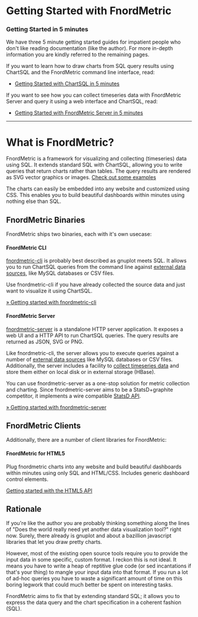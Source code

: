 Getting Started with FnordMetric
================================

### Getting Started in 5 minutes

We have three 5 minute getting started guides for impatient people who don't like
reading documentation (like the author). For more in-depth information you are
kindly referred to the remaining pages.

If you want to learn how to draw charts from SQL query results using ChartSQL and
the FnordMetric command line interface, read:

  + [Getting Started with ChartSQL in 5 minutes](/documentation/getting_started/fnordmetric-cli)

If you want to see how you can collect timeseries data with FnordMetric Server
and query it using a web interface and ChartSQL, read:

  + [Getting Started with FnordMetric Server in 5 minutes](/documentation/getting_started/fnordmetric-server)

---

What is FnordMetric?
====================

FnordMetric is a framework for visualizing and collecting (timeseries) data
using SQL. It extends standard SQL with ChartSQL, allowing you to write queries
that return charts rather than tables. The query results are rendered as SVG
vector graphics or images. [Check out some examples](/examples)

The charts can easily be embedded into any website and customized using CSS.
This enables you to build beautiful dashboards within minutes using nothing
else than SQL.

FnordMetric Binaries
--------------------

FnordMetric ships two binaries, each with it's own usecase:

#### FnordMetric CLI

[fnordmetric-cli](/documentation/getting_started/fnordmetric-cli) is probably
best described as gnuplot meets SQL. It allows you to run ChartSQL queries from
the command line against [external data sources](/documentation/chartsql/external_data_sources/),
like MySQL databases or CSV files.

Use fnordmetric-cli if you have already collected the source data and just
want to visualize it using ChartSQL.

[&raquo; Getting started with fnordmetric-cli](/documentation/getting_started/fnordmetric-cli)
<br style="line-height:30px;"/>

#### FnordMetric Server

[fnordmetric-server](/documentation/getting_started/fnordmetric-server) is a
standalone HTTP server application. It exposes a web UI and a HTTP API to run
ChartSQL queries. The query results are returned as JSON, SVG or PNG.

Like fnordmetric-cli, the server allows you to execute queries against a number
of [external data sources](/documentation/chartsql/external_data_sources/) like
MySQL databases or CSV files. Additionally, the server includes a facility to
[collect timeseries data](/documentation/metricdb/collecting_metrics/) and store
them either on local disk or in external storage (HBase).

You can use fnordmetric-server as a one-stop solution for metric collection and
charting. Since fnordmetric-server aims to be a StatsD+graphite competitor, it
implements a wire compatible [StatsD API](/documentation/metridb/statsd_interface/).

[&raquo; Getting started with fnordmetric-server](/documentation/getting_started/fnordmetric-server)



FnordMetric Clients
-------------------

Additionally, there are a number of client libraries for FnordMetric:


#### FnordMetric for HTML5

Plug fnordmetric charts into any website and build beautiful dashboards within
minutes using only SQL and HTML/CSS. Includes generic dashboard control elements.

[Getting started with the HTML5 API](/documentation/getting_started/fnordmetric-server)

<!--

#### FnordMetric for JavaScript and node.js

The JavaScript client allows you to plug fnordmetric charts into any web
application. It also includes helper code to collect counters/timeseries
data in your node.js backend and send them to fnordmetric-server.

[&raquo; Getting started with the JavaScript API](/documentation/getting_started/fnordmetric-server)

#### FnordMetric for Ruby (on Rails)

The ruby client allows you to plug fnordmetric charts into an Ruby (on Rails)
web application. It also includes helper classes to collect counters/timeseries
data and send them to fnordmetric-server.

[&raquo; Getting started with the ruby API](/documentation/getting_started/fnordmetric-server)


FnordMetric Agents
------------------

FnordMetric also includes a number of pre-built agents to collect data from common sources:

  + Docker Agent (fm-docker-agent)

-->

Rationale
---------

If you're like the author you are probably thinking something along the lines of "Does
the world really need yet another data visualization tool?" right now. Surely,
there already is gnuplot and about a bazillion javascript libraries that let
you draw pretty charts.

However, most of the existing open source tools require you to provide the input
data in some specific, custom format. I reckon this is not ideal. It means you
have to write a heap of reptitive glue code (or sed incantations if that's your
thing) to mangle your input data into that format. If you run a lot of ad-hoc
queries you have to waste a significant amount of time on this boring legwork
that could much better be spent on interesting tasks.

FnordMetric aims to fix that by extending standard SQL; it allows you to express
the data query and the chart specification in a coherent fashion (SQL).
